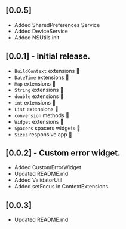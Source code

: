 ## [0.0.5] 
- Added SharedPreferences Service
- Added DeviceService
- Added NSUtils.init


## [0.0.1] - initial release.
- `BuildContext` extensions 🦾
- `DateTime` extensions 🦾
- `Map` extensions 🦾
- `String` extensions 🦾
- `double` extensions 🦾
- `int` extensions 🦾
- `List` extensions 🦾
- `conversion` methods 🦾
- `Widget` extensions 🦾
- `Spacers` spacers widgets 🦾
- `Sizes` responsive app 🦾

## [0.0.2] - Custom error widget.
- Added CustomErrorWidget
- Updated README.md
- Added ValidatorUtil
- Added setFocus in ContextExtensions


## [0.0.3] 
- Updated README.md


